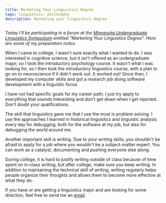```yaml
---
title: Marketing Your Linguistics Degree
tags: linguistics, philosophy
description: Marketing your linguistics degree
---
```


*Today I'll be participating in a forum at the [Minnesota Undergraduate Linguistics Symposium](http://linguistics.mn/) entitled "Marketing Your Linguistics Degree". Here are some of my preparation notes:*

When I came to college, I wasn't sure exactly what I wanted to do. I was interested in cognitive science, but it isn't offered as an undergraduate major, so I took the introductory psychology course. It wasn't what I was looking for, so I then took the introductory linguistics course, with a plan to go on to neuroscience if it didn't work out. It worked out! Since then, I developed my computer skills and got a research job doing software development with a linguistic focus.

I have not had specific goals for my career path; I just try apply to everything that sounds interesting and don't get down when I get rejected. Don't doubt your qualifications.

The skill that linguistics gave me that I use the most is problem solving. I use the approaches I learned in historical linguistics and linguistic analysis every day for debugging, both for the software at my job, but also for debugging the world around me.

Another important skill is writing. Due to your writing skills, you shouldn't be afraid to apply for a job where you wouldn't be a subject-matter expert. You can work as a catalyst, documenting and pushing everyone else along.

During college, it is hard to justify writing outside of class because of time spent on in-class writing, but after college, make sure you keep writing. In addition to maintaining the technical skill of writing, writing regularly helps people organize their thoughts and allows them to become more effective at what they do.

If you have or are getting a linguistics major and are looking for some direction, feel free to send me an [email](mailto:mare0132@umn.edu).
